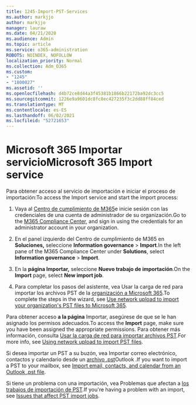 ```yaml
---
title: 1245-Import-PST-Services
ms.author: markjjo
author: markjjo
manager: lauraw
ms.date: 04/21/2020
ms.audience: Admin
ms.topic: article
ms.service: o365-administration
ROBOTS: NOINDEX, NOFOLLOW
localization_priority: Normal
ms.collection: Adm_O365
ms.custom:
- "1245"
- "1800027"
ms.assetid: ''
ms.openlocfilehash: d4b72ce8d44a3f45381b1866b22172ba92dc3cc5
ms.sourcegitcommit: 1226e9a9601dc8fc8ec427235f3c2dd88ff84ced
ms.translationtype: MT
ms.contentlocale: es-ES
ms.lasthandoff: 06/02/2021
ms.locfileid: "52721653"
---
```

# <a name="microsoft-365-import-service"></a><span data-ttu-id="206fa-102">Microsoft 365 Importar servicio</span><span class="sxs-lookup"><span data-stu-id="206fa-102">Microsoft 365 Import service</span></span>

<span data-ttu-id="206fa-103">Para obtener acceso al servicio de importación e iniciar el proceso de importación:</span><span class="sxs-lookup"><span data-stu-id="206fa-103">To access the Import service and start the import process:</span></span>

1. <span data-ttu-id="206fa-104">Vaya al [Centro de cumplimiento de M365](https://compliance.microsoft.com/)e inicie sesión con las credenciales de una cuenta de administrador de su organización.</span><span class="sxs-lookup"><span data-stu-id="206fa-104">Go to the [M365 Compliance Center](https://compliance.microsoft.com/), and sign in using the credentials for an administrator account in your organization.</span></span>

1. <span data-ttu-id="206fa-105">En el panel izquierdo del Centro de cumplimiento de M365 en **Soluciones,** seleccione **Information governance**  >  **Import**.</span><span class="sxs-lookup"><span data-stu-id="206fa-105">In the left pane of the M365 Compliance Center under **Solutions**, select **Information governance** > **Import**.</span></span>

1. <span data-ttu-id="206fa-106">En la **página Importar,** seleccione **Nuevo trabajo de importación**.</span><span class="sxs-lookup"><span data-stu-id="206fa-106">On the **Import** page, select **New import job**.</span></span>

1. <span data-ttu-id="206fa-107">Para completar los pasos del asistente, vea Usar la carga de red para importar los archivos PST de la [organización a Microsoft 365](/compliance/use-network-upload-to-import-pst-files).</span><span class="sxs-lookup"><span data-stu-id="206fa-107">To complete the steps in the wizard, see [Use network upload to import your organization's PST files to Microsoft 365](/compliance/use-network-upload-to-import-pst-files).</span></span>

<span data-ttu-id="206fa-108">Para obtener acceso **a la página** Importar, asegúrese de que se le han asignado los permisos adecuados.</span><span class="sxs-lookup"><span data-stu-id="206fa-108">To access the **Import** page, make sure you have been assigned the appropriate permissions.</span></span> <span data-ttu-id="206fa-109">Para obtener más información, consulta [Usar la carga de red para importar archivos PST](/microsoft-365/compliance/importing-pst-files-to-office-365#using-network-upload-to-import-pst-files).</span><span class="sxs-lookup"><span data-stu-id="206fa-109">For more info, see [Using network upload to import PST files](/microsoft-365/compliance/importing-pst-files-to-office-365#using-network-upload-to-import-pst-files).</span></span>

<span data-ttu-id="206fa-110">Si desea importar un PST a su buzón, vea Importar correo electrónico, contactos y calendario desde un [archivo .pst](https://support.office.com/article/import-email-contacts-and-calendar-from-an-outlook-pst-file-431a8e9a-f99f-4d5f-ae48-ded54b3440ac)Outlook .</span><span class="sxs-lookup"><span data-stu-id="206fa-110">If you want to import a PST to your mailbox, see [Import email, contacts, and calendar from an Outlook .pst file](https://support.office.com/article/import-email-contacts-and-calendar-from-an-outlook-pst-file-431a8e9a-f99f-4d5f-ae48-ded54b3440ac).</span></span>

<span data-ttu-id="206fa-111">Si tiene un problema con una importación, vea Problemas que afectan a [los trabajos de importación de PST](/office365/troubleshoot/pst-import-service/issues-with-pst-import-job).</span><span class="sxs-lookup"><span data-stu-id="206fa-111">If you're having a problem with an import, see [Issues that affect PST import jobs](/office365/troubleshoot/pst-import-service/issues-with-pst-import-job).</span></span>

